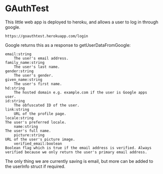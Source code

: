 # GAuthTest
This little web app is deployed to heroku, and allows a user to log in through google.

`https://goauthtest.herokuapp.com/login`

Google returns this as a response to getUserDataFromGoogle:

    email:string
        The user's email address.
    family_name:string
        The user's last name.
    gender:string
        The user's gender.
    given_name:string
        The user's first name.
    hd:string
        The hosted domain e.g. example.com if the user is Google apps user.
    id:string
        The obfuscated ID of the user.
    link:string
        URL of the profile page.
    locale:string
    The user's preferred locale.
        name:string
    The user's full name.
        picture:string
    URL of the user's picture image.
        verified_email:boolean
    Boolean flag which is true if the email address is verified. Always verified because we only return the user's primary email address.

The only thing we are currently saving is email, but more can be added to the userInfo struct if required.